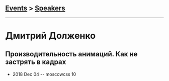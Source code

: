 ## [Events](../README.md) > [Speakers](../speakers.md)
---

# Дмитрий​ Долженко​

## Производительность анимаций. Как не застрять в кадрах
- 2018 Dec 04 -- moscowcss 10    
